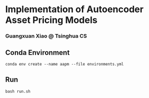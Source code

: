 # Implementation of Autoencoder Asset Pricing Models

### Guangxuan Xiao @ Tsinghua CS

## Conda Environment

```
conda env create --name aapm --file environments.yml
```

## Run

```
bash run.sh
```
